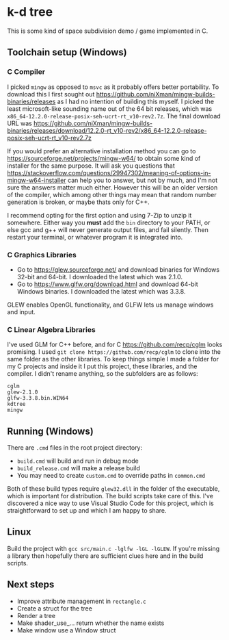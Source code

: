 # k-d tree

This is some kind of space subdivision demo / game implemented in C.

## Toolchain setup (Windows)

### C Compiler

I picked `mingw` as opposed to `msvc` as it probably offers better portability.
To download this I first sought out
<https://github.com/niXman/mingw-builds-binaries/releases>
as I had no intention of building this myself.
I picked the least microsoft-like sounding name out of the 64 bit releases,
which was `x86_64-12.2.0-release-posix-seh-ucrt-rt_v10-rev2.7z`.
The final download URL was
<https://github.com/niXman/mingw-builds-binaries/releases/download/12.2.0-rt_v10-rev2/x86_64-12.2.0-release-posix-seh-ucrt-rt_v10-rev2.7z>

If you would prefer an alternative installation method you can go to
<https://sourceforge.net/projects/mingw-w64/> to obtain some kind of installer
for the same purpose.
It will ask you questions that
<https://stackoverflow.com/questions/29947302/meaning-of-options-in-mingw-w64-installer>
can help you to answer, but not by much,
and I'm not sure the answers matter much either.
However this will be an older version of the compiler, which among other things
may mean that random number generation is broken, or maybe thats only for C++.

I recommend opting for the first option and using 7-Zip to unzip it somewhere.
Either way you __must__ add the `bin` directory to your PATH,
or else gcc and g++ will never generate output files, and fail silently.
Then restart your terminal, or whatever program it is integrated into.

### C Graphics Libraries

- Go to <https://glew.sourceforge.net/> and download binaries for Windows
32-bit and 64-bit. I downloaded the latest which was 2.1.0.
- Go to <https://www.glfw.org/download.html> and download 64-bit Windows
binaries. I downloaded the latest which was 3.3.8.

GLEW enables OpenGL functionality, and GLFW lets us manage windows and input.

### C Linear Algebra Libraries

I've used GLM for C++ before, and for C <https://github.com/recp/cglm>
looks promising. I used `git clone https://github.com/recp/cglm` to clone into
the same folder as the other libraries. To keep things simple I made a folder
for my C projects and inside it I put this project, these libraries,
and the compiler. I didn't rename anything, so the subfolders are as follows:

```text
cglm
glew-2.1.0
glfw-3.3.8.bin.WIN64
kdtree
mingw
```

## Running (Windows)

There are `.cmd` files in the root project directory:

- `build.cmd` will build and run in debug mode
- `build_release.cmd` will make a release build
- You may need to create `custom.cmd` to override paths in `common.cmd`

Both of these build types require `glew32.dll` in the folder of the executable,
which is important for distribution. The build scripts take care of this. I've
discovered a nice way to use Visual Studio Code for this project, which is
straightforward to set up and which I am happy to share.

## Linux

Build the project with `gcc src/main.c -lglfw -lGL -lGLEW`. If you're missing a
library then hopefully there are sufficient clues here and in the build scripts.

## Next steps

- Improve attribute management in `rectangle.c`
- Create a struct for the tree
- Render a tree
- Make shader_use_... return whether the name exists
- Make window use a Window struct
